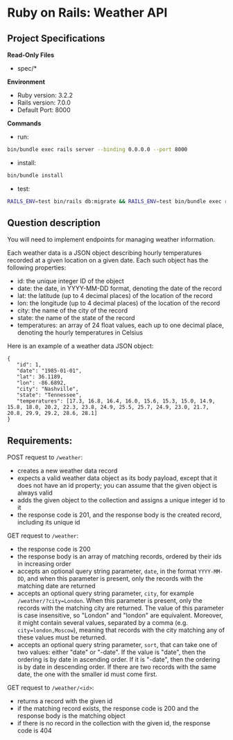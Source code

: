 # Ruby on Rails: Weather API 

## Project Specifications

**Read-Only Files**
- spec/*

**Environment**  

- Ruby version: 3.2.2
- Rails version: 7.0.0
- Default Port: 8000

**Commands**
- run: 
```bash
bin/bundle exec rails server --binding 0.0.0.0 --port 8000
```
- install: 
```bash
bin/bundle install
```
- test: 
```bash
RAILS_ENV=test bin/rails db:migrate && RAILS_ENV=test bin/bundle exec rspec
```
    
## Question description

You will need to implement endpoints for managing weather information.

Each weather data is a JSON object describing hourly temperatures recorded at a given location on a given date.
Each such object has the following properties:

- id: the unique integer ID of the object
- date: the date, in YYYY-MM-DD format, denoting the date of the record
- lat: the latitude (up to 4 decimal places) of the location of the record
- lon: the longitude (up to 4 decimal places) of the location of the record
- city: the name of the city of the record
- state: the name of the state of the record
- temperatures: an array of 24 float values, each up to one decimal place, denoting the hourly temperatures in Celsius

Here is an example of a weather data JSON object:
```
{
   "id": 1,
   "date": "1985-01-01",
   "lat": 36.1189,
   "lon": -86.6892,
   "city": "Nashville",
   "state": "Tennessee",
   "temperatures": [17.3, 16.8, 16.4, 16.0, 15.6, 15.3, 15.0, 14.9, 15.8, 18.0, 20.2, 22.3, 23.8, 24.9, 25.5, 25.7, 24.9, 23.0, 21.7, 20.8, 29.9, 29.2, 28.6, 28.1]
}
```

## Requirements:

POST request to `/weather`:
- creates a new weather data record
- expects a valid weather data object as its body payload, except that it does not have an id property; you can assume that the given object is always valid
- adds the given object to the collection and assigns a unique integer id to it
- the response code is 201, and the response body is the created record, including its unique id

GET request to `/weather`:
- the response code is 200
- the response body is an array of matching records, ordered by their ids in increasing order
- accepts an optional query string parameter, `date`, in the format `YYYY-MM-DD`, and when this parameter is present, only the records with the matching date are returned
- accepts an optional query string parameter, `city`, for example `/weather/?city=London`. When this parameter is present, only the records with the matching city are returned. The value of this parameter is case insensitive, so "London" and "london" are equivalent. Moreover, it might contain several values, separated by a comma (e.g. `city=london,Moscow`), meaning that records with the city matching any of these values must be returned.
- accepts an optional query string parameter, `sort`, that can take one of two values: either "date" or "-date". If the value is "date", then the ordering is by date in ascending order. If it is "-date", then the ordering is by date in descending order. If there are two records with the same date, the one with the smaller id must come first.

GET request to `/weather/<id>`:
- returns a record with the given id
- if the matching record exists, the response code is 200 and the response body is the matching object
- if there is no record in the collection with the given id, the response code is 404
